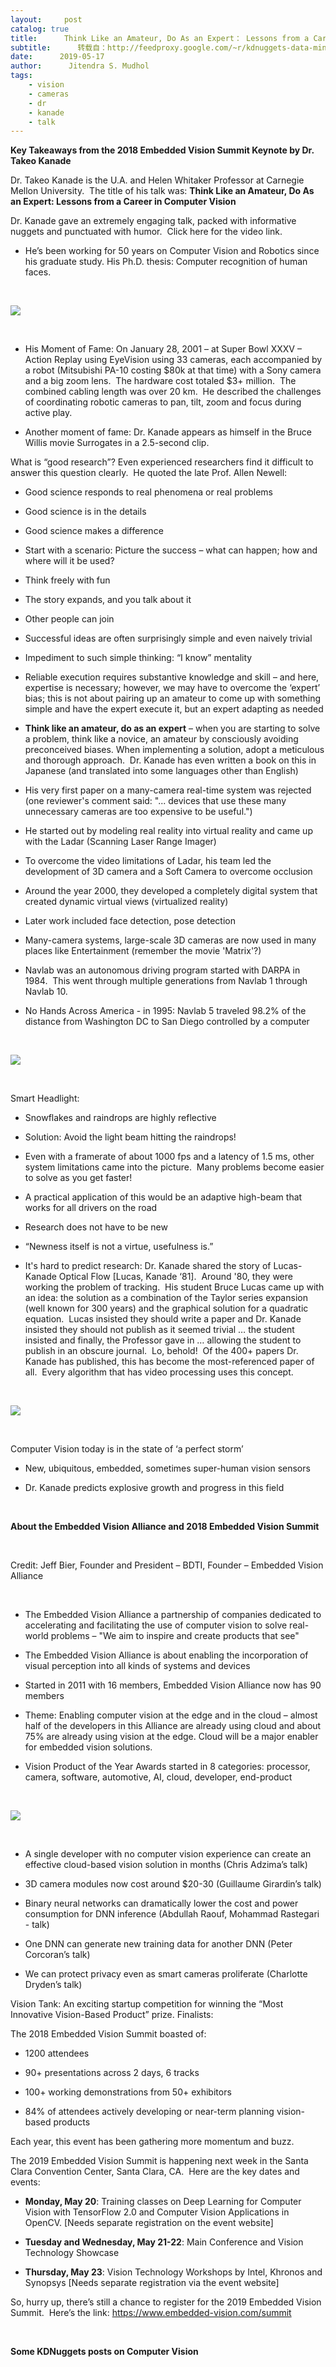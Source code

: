 ```yaml
---
layout:     post
catalog: true
title:      Think Like an Amateur, Do As an Expert： Lessons from a Career in Computer Vision
subtitle:      转载自：http://feedproxy.google.com/~r/kdnuggets-data-mining-analytics/~3/0-AdCNgpvyo/kanade-lessons-career-computer-vision.html
date:      2019-05-17
author:      Jitendra S. Mudhol
tags:
    - vision
    - cameras
    - dr
    - kanade
    - talk
---
```


**Key Takeaways from the 2018 Embedded Vision Summit Keynote by Dr. Takeo Kanade**

Dr. Takeo Kanade is the U.A. and Helen Whitaker Professor at Carnegie Mellon University.  The title of his talk was: **Think Like an Amateur, Do As an Expert: Lessons from a Career in Computer Vision**

Dr. Kanade gave an extremely engaging talk, packed with informative nuggets and punctuated with humor.  Click here for the video link.

- He’s been working for 50 years on Computer Vision and Robotics since his graduate study. His Ph.D. thesis: Computer recognition of human faces.


 

![](https://www.kdnuggets.com/wp-content/uploads/2018-Keynote-Kanade-PhD-Thesis.jpg)


 

- His Moment of Fame: On January 28, 2001 – at Super Bowl XXXV – Action Replay using EyeVision using 33 cameras, each accompanied by a robot (Mitsubishi PA-10 costing $80k at that time) with a Sony camera and a big zoom lens.  The hardware cost totaled $3+ million.  The combined cabling length was over 20 km.  He described the challenges of coordinating robotic cameras to pan, tilt, zoom and focus during active play.

- Another moment of fame: Dr. Kanade appears as himself in the Bruce Willis movie Surrogates in a 2.5-second clip.

What is “good research”? Even experienced researchers find it difficult to answer this question clearly.  He quoted the late Prof. Allen Newell:

- Good science responds to real phenomena or real problems

- Good science is in the details

- Good science makes a difference


- Start with a scenario: Picture the success – what can happen; how and where will it be used?

- Think freely with fun

- The story expands, and you talk about it

- Other people can join


- Successful ideas are often surprisingly simple and even naively trivial

- Impediment to such simple thinking: “I know” mentality

- Reliable execution requires substantive knowledge and skill – and here, expertise is necessary; however, we may have to overcome the ‘expert’ bias; this is not about pairing up an amateur to come up with something simple and have the expert execute it, but an expert adapting as needed

- **Think like an amateur, do as an expert** – when you are starting to solve a problem, think like a novice, an amateur by consciously avoiding preconceived biases. When implementing a solution, adopt a meticulous and thorough approach.  Dr. Kanade has even written a book on this in Japanese (and translated into some languages other than English)


- His very first paper on a many-camera real-time system was rejected (one reviewer's comment said: "... devices that use these many unnecessary cameras are too expensive to be useful.")

- He started out by modeling real reality into virtual reality and came up with the Ladar (Scanning Laser Range Imager)

- To overcome the video limitations of Ladar, his team led the development of 3D camera and a Soft Camera to overcome occlusion

- Around the year 2000, they developed a completely digital system that created dynamic virtual views (virtualized reality)

- Later work included face detection, pose detection

- Many-camera systems, large-scale 3D cameras are now used in many places like Entertainment (remember the movie 'Matrix'?)


- Navlab was an autonomous driving program started with DARPA in 1984.  This went through multiple generations from Navlab 1 through Navlab 10.

- No Hands Across America - in 1995: Navlab 5 traveled 98.2% of the distance from Washington DC to San Diego controlled by a computer


 

![](https://www.kdnuggets.com/wp-content/uploads/Dr-Takeo-Kanade-NavLab.jpg)


 

Smart Headlight:

- Snowflakes and raindrops are highly reflective

- Solution: Avoid the light beam hitting the raindrops!

- Even with a framerate of about 1000 fps and a latency of 1.5 ms, other system limitations came into the picture.  Many problems become easier to solve as you get faster!

- A practical application of this would be an adaptive high-beam that works for all drivers on the road


- Research does not have to be new

- “Newness itself is not a virtue, usefulness is.”

- It's hard to predict research: Dr. Kanade shared the story of Lucas-Kanade Optical Flow [Lucas, Kanade ‘81].  Around '80, they were working the problem of tracking.  His student Bruce Lucas came up with an idea: the solution as a combination of the Taylor series expansion (well known for 300 years) and the graphical solution for a quadratic equation.  Lucas insisted they should write a paper and Dr. Kanade insisted they should not publish as it seemed trivial … the student insisted and finally, the Professor gave in … allowing the student to publish in an obscure journal.  Lo, behold!  Of the 400+ papers Dr. Kanade has published, this has become the most-referenced paper of all.  Every algorithm that has video processing uses this concept.


 

![](https://www.kdnuggets.com/wp-content/uploads/Lucas-Kanade-Flow.jpg)


 

Computer Vision today is in the state of ‘a perfect storm’

- New, ubiquitous, embedded, sometimes super-human vision sensors

- Dr. Kanade predicts explosive growth and progress in this field


 

**About the Embedded Vision Alliance and 2018 Embedded Vision Summit**

 

Credit: Jeff Bier, Founder and President – BDTI, Founder – Embedded Vision Alliance

 

- The Embedded Vision Alliance a partnership of companies dedicated to accelerating and facilitating the use of computer vision to solve real-world problems – "We aim to inspire and create products that see"

- The Embedded Vision Alliance is about enabling the incorporation of visual perception into all kinds of systems and devices

- Started in 2011 with 16 members, Embedded Vision Alliance now has 90 members

- Theme: Enabling computer vision at the edge and in the cloud – almost half of the developers in this Alliance are already using cloud and about 75% are already using vision at the edge. Cloud will be a major enabler for embedded vision solutions.

- Vision Product of the Year Awards started in 8 categories: processor, camera, software, automotive, AI, cloud, developer, end-product


 

![](https://www.kdnuggets.com/wp-content/uploads/2018-Vision-Product-Award-Winners.jpg)


 

- A single developer with no computer vision experience can create an effective cloud-based vision solution in months (Chris Adzima’s talk)

- 3D camera modules now cost around $20-30 (Guillaume Girardin’s talk)

- Binary neural networks can dramatically lower the cost and power consumption for DNN inference (Abdullah Raouf, Mohammad Rastegari - talk)

- One DNN can generate new training data for another DNN (Peter Corcoran’s talk)

- We can protect privacy even as smart cameras proliferate (Charlotte Dryden’s talk)

Vision Tank: An exciting startup competition for winning the “Most Innovative Vision-Based Product” prize. Finalists:


The 2018 Embedded Vision Summit boasted of:

- 1200 attendees

- 90+ presentations across 2 days, 6 tracks

- 100+ working demonstrations from 50+ exhibitors

- 84% of attendees actively developing or near-term planning vision-based products


Each year, this event has been gathering more momentum and buzz.

The 2019 Embedded Vision Summit is happening next week in the Santa Clara Convention Center, Santa Clara, CA.  Here are the key dates and events:

- **Monday, May 20**: Training classes on Deep Learning for Computer Vision with TensorFlow 2.0 and Computer Vision Applications in OpenCV. [Needs separate registration on the event website]

- **Tuesday and Wednesday, May 21-22**: Main Conference and Vision Technology Showcase

- **Thursday, May 23**: Vision Technology Workshops by Intel, Khronos and Synopsys [Needs separate registration via the event website]


So, hurry up, there’s still a chance to register for the 2019 Embedded Vision Summit.  Here’s the link: https://www.embedded-vision.com/summit

 

**Some KDNuggets posts on Computer Vision**



 
